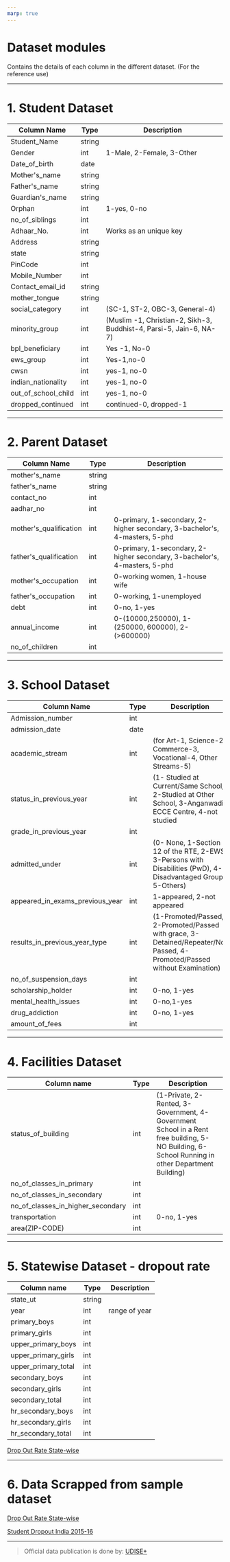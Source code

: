 ```yaml
---
marp: true
---
```


# Dataset modules

Contains the details of each column in the different dataset. (For the reference use)

---

# 1. Student Dataset

| Column Name         | Type   | Description                                                         |
| ------------------- | ------ | ------------------------------------------------------------------- |
| Student_Name        | string |                                                                     |
| Gender              | int    | 1-Male, 2-Female, 3-Other                                           |
| Date_of_birth       | date   |                                                                     |
| Mother's_name       | string |                                                                     |
| Father's_name       | string |                                                                     |
| Guardian's_name     | string |                                                                     |
| Orphan              | int    | 1-yes, 0-no                                                         |
| no_of_siblings      | int    |                                                                     |
| Adhaar_No.          | int    | Works as an unique key                                              |
| Address             | string |                                                                     |
| state               | string |                                                                     |
| PinCode             | int    |                                                                     |
| Mobile_Number       | int    |                                                                     |
| Contact_email_id    | string |                                                                     |
| mother_tongue       | string |                                                                     |
| social_category     | int    | (SC-1, ST-2, OBC-3, General-4)                                      |
| minority_group      | int    | (Muslim -1, Christian-2, Sikh-3, Buddhist-4, Parsi-5, Jain-6, NA-7) |
| bpl_beneficiary     | int    | Yes -1, No-0                                                        |
| ews_group           | int    | Yes-1,no-0                                                          |
| cwsn                | int    | yes-1, no-0                                                         |
| indian_nationality  | int    | yes-1, no-0                                                         |
| out_of_school_child | int    | yes-1, no-0                                                         |
| dropped_continued    | int    | continued-0, dropped-1                                              |

---

# 2. Parent Dataset

| Column Name            | Type   | Description                                                                |
| ---------------------- | ------ | -------------------------------------------------------------------------- |
| mother's_name          | string |                                                                            |
| father's_name          | string |                                                                            |
| contact_no             | int    |                                                                            |
| aadhar_no              | int    |                                                                            |
| mother's_qualification | int    | 0-primary, 1-secondary, 2-higher secondary, 3-bachelor's, 4-masters, 5-phd |
| father's_qualification | int    | 0-primary, 1-secondary, 2-higher secondary, 3-bachelor's, 4-masters, 5-phd |
| mother's_occupation    | int    | 0-working women, 1-house wife                                              |
| father's_occupation    | int    | 0-working, 1-unemployed                                                    |
| debt                   | int    | 0-no, 1-yes                                                                |
| annual_income          | int    | 0-(10000,250000), 1-(250000, 600000), 2-(>600000)                          |
| no_of_children         | int    |                                                                            |

---

# 3. School Dataset

| Column Name                     | Type | Description                                                                                                              |
| ------------------------------- | ---- | ------------------------------------------------------------------------------------------------------------------------ |
| Admission_number                | int  |                                                                                                                          |
| admission_date                  | date |                                                                                                                          |
| academic_stream                 | int  | (for Art-1, Science-2, Commerce-3, Vocational-4, Other Streams-5)                                                        |
| status_in_previous_year         | int  | (1- Studied at Current/Same School, 2-Studied at Other School, 3-Anganwadi/ ECCE Centre, 4-not studied                   |
| grade_in_previous_year          | int  |                                                                                                                          |
| admitted_under                  | int  | (0- None, 1-Section 12 of the RTE, 2-EWS, 3-Persons with Disabilities (PwD), 4-Disadvantaged Group, 5-Others)            |
| appeared_in_exams_previous_year | int  | 1-appeared, 2-not appeared                                                                                               |
| results_in_previous_year_type   | int  | (1-Promoted/Passed, 2-Promoted/Passed with grace, 3-Detained/Repeater/Not Passed, 4-Promoted/Passed without Examination) |
| no_of_suspension_days           | int  |                                                                                                                          |
| scholarship_holder              | int  | 0-no, 1-yes                                                                                                              |
| mental_health_issues            | int  | 0-no,1-yes                                                                                                               |
| drug_addiction                  | int  | 0-no, 1-yes                                                                                                              |
| amount_of_fees                  | int  |                                                                                                                          |

---

# 4. Facilities Dataset

| Column name                       | Type | Description                                                                                                                                     |
| --------------------------------- | ---- | ----------------------------------------------------------------------------------------------------------------------------------------------- |
| status_of_building                | int  | (1-Private, 2-Rented, 3-Government, 4-Government School in a Rent free building, 5-NO Building, 6- School Running in other Department Building) |
| no_of_classes_in_primary          | int  |                                                                                                                                                 |
| no_of_classes_in_secondary        | int  |                                                                                                                                                 |
| no_of_classes_in_higher_secondary | int  |                                                                                                                                                 |
| transportation                    | int  | 0-no, 1-yes                                                                                                                                     |
| area(ZIP-CODE)                    | int  |                                                                                                                                                 |

---

# 5. Statewise Dataset - dropout rate

| Column name         | Type   | Description   |
| ------------------- | ------ | ------------- |
| state_ut            | string |               |
| year                | int    | range of year |
| primary_boys        | int    |               |
| primary_girls       | int    |               |
| upper_primary_boys  | int    |               |
| upper_primary_girls | int    |               |
| upper_primary_total | int    |               |
| secondary_boys      | int    |               |
| secondary_girls     | int    |               |
| secondary_total     | int    |               |
| hr_secondary_boys   | int    |               |
| hr_secondary_girls  | int    |               |
| hr_secondary_total  | int    |               |

[Drop Out Rate State-wise](../kaggle_datasets/statewise_dropout_rate/DOR.csv)

---

# 6. Data Scrapped from sample dataset

[Drop Out Rate State-wise](../kaggle_datasets/statewise_dropout_rate/DOR.csv)

[Student Dropout India 2015-16](../student%20dropout%202016/studentDropIndia_20161215.csv)

---

> Official data publication is done by: [UDISE+](http://www.udiseplus.gov.in)
